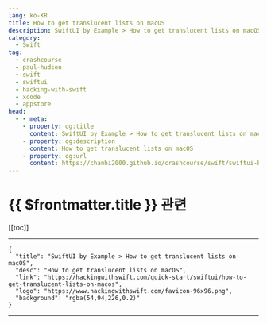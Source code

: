 ```yaml
---
lang: ko-KR
title: How to get translucent lists on macOS
description: SwiftUI by Example > How to get translucent lists on macOS
category:
  - Swift
tag: 
  - crashcourse
  - paul-hudson
  - swift
  - swiftui
  - hacking-with-swift
  - xcode
  - appstore
head:
  - - meta:
    - property: og:title
      content: SwiftUI by Example > How to get translucent lists on macOS
    - property: og:description
      content: How to get translucent lists on macOS
    - property: og:url
      content: https://chanhi2000.github.io/crashcourse/swift/swiftui-by-example/20-cross-platform-swiftui/how-to-get-translucent-lists-on-macos.html
---
```


# {{ $frontmatter.title }} 관련

[[toc]]

---

```component VPCard
{
  "title": "SwiftUI by Example > How to get translucent lists on macOS",
  "desc": "How to get translucent lists on macOS",
  "link": "https://hackingwithswift.com/quick-start/swiftui/how-to-get-translucent-lists-on-macos",
  "logo": "https://www.hackingwithswift.com/favicon-96x96.png",
  "background": "rgba(54,94,226,0.2)"
}
```

---

<TagLinks />